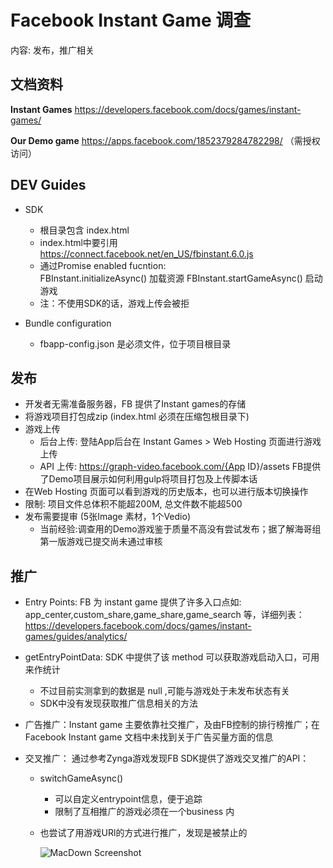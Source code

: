 # Facebook Instant Game 调查

内容: 发布，推广相关

## 文档资料

**Instant Games**  <https://developers.facebook.com/docs/games/instant-games/>

**Our Demo game** <https://apps.facebook.com/1852379284782298/> （需授权访问）


## DEV Guides

* SDK
  * 根目录包含 index.html
  * index.html中要引用 https://connect.facebook.net/en_US/fbinstant.6.0.js
  * 通过Promise enabled fucntion:  
    FBInstant.initializeAsync() 加载资源
    FBInstant.startGameAsync() 启动游戏
  * 注：不使用SDK的话，游戏上传会被拒
  

* Bundle configuration
  * fbapp-config.json 是必须文件，位于项目根目录 

## 发布

* 开发者无需准备服务器，FB 提供了Instant games的存储
* 将游戏项目打包成zip (index.html 必须在压缩包根目录下)
* 游戏上传
  * 后台上传: 登陆App后台在 Instant Games > Web Hosting 页面进行游戏上传
  * API 上传: https://graph-video.facebook.com/{App ID}/assets
    FB提供了Demo项目展示如何利用gulp将项目打包及上传脚本话
* 在Web Hosting 页面可以看到游戏的历史版本，也可以进行版本切换操作
* 限制: 项目文件总体积不能超200M, 总文件数不能超500
* 发布需要提审 (5张Image 素材，1个Vedio)
  * 当前经验:调查用的Demo游戏鉴于质量不高没有尝试发布；据了解海哥组第一版游戏已提交尚未通过审核

## 推广

* Entry Points: FB 为 instant game 提供了许多入口点如: app_center,custom_share,game_share,game_search 等，详细列表：
<https://developers.facebook.com/docs/games/instant-games/guides/analytics/>

* getEntryPointData: SDK 中提供了该 method 可以获取游戏启动入口，可用来作统计
  * 不过目前实测拿到的数据是 null ,可能与游戏处于未发布状态有关
  * SDK中没有发现获取推广信息相关的方法

* 广告推广：Instant game 主要依靠社交推广，及由FB控制的排行榜推广；在Facebook Instant game 文档中未找到关于广告买量方面的信息

* 交叉推广： 通过参考Zynga游戏发现FB SDK提供了游戏交叉推广的API：
  *  switchGameAsync()
     *  可以自定义entrypoint信息，便于追踪  
     *  限制了互相推广的游戏必须在一个business 内
  * 也尝试了用游戏URl的方式进行推广，发现是被禁止的

     ![MacDown Screenshot](https://xuchang-stat.oasgames.com/doc/img/z2.png)


  